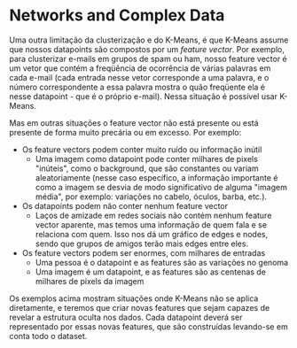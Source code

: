 # Networks and Complex Data

Uma outra limitação da clusterização e do K-Means, é que K-Means assume que nossos datapoints são
compostos por um *_feature vector_*. Por exemplo, para clusterizar e-mails em grupos de spam ou ham,
nosso feature vector é um vetor que contém a freqüência de ocorrência de várias palavras em cada
e-mail (cada entrada nesse vetor corresponde a uma palavra, e o número correspondente a essa
palavra mostra o quão freqüente ela é nesse datapoint - que é o próprio e-mail). Nessa situação
é possível usar K-Means.

Mas em outras situações o feature vector não está presente ou está presente de forma muito precária
ou em excesso. Por exemplo:

- Os feature vectors podem conter muito ruído ou informação inútil
  - Uma imagem como datapoint pode conter milhares de pixels "inúteis", como o background,
  que são constantes ou variam aleatoriamente (nesse caso específico, a informação importante
  é como a imagem se desvia de modo significativo de alguma "imagem média", por exemplo: variações
  no cabelo, óculos, barba, etc.).
- Os datapoints podem não conter nenhum feature vector
  - Laços de amizade em redes sociais não contém nenhum feature vector aparente, mas temos
  uma informação de quem fala e se relaciona com quem. Isso nos dá um gráfico de edges e nodes,
  sendo que grupos de amigos terão mais edges entre eles.
- Os feature vectors podem ser enormes, com milhares de entradas
  - Uma pessoa é o datapoint e as features são as variações no genoma
  - Uma imagem é um datapoint, e as features são as centenas de milhares de pixels da imagem

Os exemplos acima mostram situações onde K-Means não se aplica diretamente, e teremos que
criar novas features que sejam capazes de revelar a estrutura oculta nos dados. Cada datapoint
deverá ser representado por essas novas features, que são construídas levando-se em conta todo
o dataset.